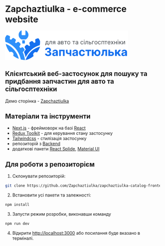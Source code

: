 # Zapchaztiulka - e-commerce website
<span>
<img src="./public/logo-main.svg" width="400" title="screen">
</span>

## Клієнтський веб-застосунок для пошуку та придбання запчастин для авто та сільгосптехніки

Демо сторінка - [Zapchaztiulka](https://zapchaztiulka-catalog-frontend.vercel.app/)

## Матеріали та інструменти

- [Next.js](https://nextjs.org/) - фреймоворк на базі [React]()
- [Redux Toolkit](https://redux-toolkit.js.org/) - для керування стану застосунку
- [Tailwindcss](https://tailwindcss.com/) - стилізація застоcунку
- репозиторій з [Backend](https://github.com/Zapchaztiulka/spares-backend)
- додаткові пакети [React Splide](https://splidejs.com/integration/react-splide/), [Material UI](https://mui.com/material-ui/getting-started/installation/)

## Для роботи з репозиторієм

1. Склонувати репозиторій:

```bash
git clone https://github.com/Zapchaztiulka/zapchaztiulka-catalog-frontend.git
```

2. Встановити усі пакети та залежності:

```bash
npm install
```

3. Запусти режим розробки, виконавши команду 

```bash
npm run dev
```

4. Відкрити [http://localhost:3000](http://localhost:3000) або посилання буде вказано в терміналі. 

